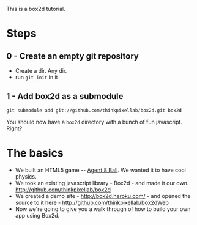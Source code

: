 This is a box2d tutorial.

# Steps

## 0 - Create an empty git repository

* Create a dir. Any dir.
* run `git init` in it

## 1 - Add box2d as a submodule

`git submodule add git://github.com/thinkpixellab/box2d.git box2d`

You should now have a `box2d` directory with a bunch of fun javascript. Right?

# The basics

* We built an HTML5 game -- [Agent 8 Ball](http://agent8ball.com). We wanted it to have cool physics.
* We took an existing javascript library - Box2d - and made it our own. http://github.com/thinkpixellab/box2d
* We created a demo site - http://box2d.heroku.com/ - and opened the source to it here - http://github.com/thinkpixellab/box2dWeb
* Now we're going to give you a walk through of how to build your own app using Box2d.
